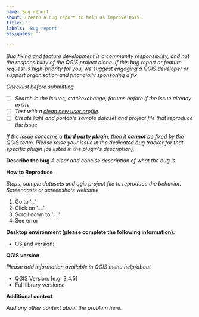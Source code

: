 ```yaml
---
name: Bug report
about: Create a bug report to help us improve QGIS.
title: ''
labels: 'Bug report'
assignees: ''

---
```


*Bug fixing and feature development is a community responsibility, and not the responsibility of the QGIS project alone.*
*If this bug report or feature request is high-priority for you, we suggest engaging a QGIS developer or support organisation and financially sponsoring a fix*

*Checklist before submitting*

- [ ] *Search in the issues, stackexchange, forums before if the issue already exists*
- [ ] *Test with a [clean new user profile](https://docs.qgis.org/testing/en/docs/user_manual/introduction/qgis_configuration.html?highlight=profile#working-with-user-profiles).*
- [ ] *Create light and portable sample dataset and project file that reproduce the issue*

*If the issue concerns a **third party plugin**, then it **cannot** be fixed by the QGIS team. Please raise your issue in the dedicated bug tracker for that specific plugin (as listed in the plugin's description).*

**Describe the bug**
*A clear and concise description of what the bug is.*

**How to Reproduce**

*Steps, sample datasets and qgis project file to reproduce the behavior. Screencasts or screenshots welcome*

1. Go to '...'
2. Click on '....'
3. Scroll down to '....'
4. See error


**Desktop environment (please complete the following information):**

 - OS and version:

**QGIS version**

*Please add information available in QGIS menu help/about*

  - QGIS Version: [e.g. 3.4.5]
  - Full library versions:

**Additional context**

*Add any other context about the problem here.*
